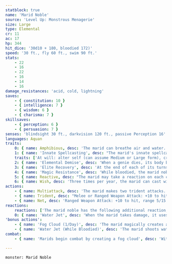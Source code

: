 ```yaml
---
statblock: true
name: 'Marid Noble'
source: 'Level Up: Monstrous Menagerie'
size: Large
type: Elemental
cr: 11
ac: 17
hp: 344
hit_dice: '30d10 + 180, bloodied 172)'
speed: '30 ft., fly 60 ft., swim 90 ft.'
stats:
    - 22
    - 16
    - 22
    - 16
    - 14
    - 16
damage_resistances: 'acid, cold, lightning'
saves:
    - { constitution: 10 }
    - { intelligence: 7 }
    - { wisdom: 6 }
    - { charisma: 7 }
skillsaves:
    - { perception: 6 }
    - { persuasion: 7 }
senses: 'blindsight 30 ft., darkvision 120 ft., passive Perception 16'
languages: Aquan
traits:
    0: { name: Amphibious, desc: 'The marid can breathe air and water.' }
    1: { name: 'Innate Spellcasting', desc: "The marid's innate spellcasting ability is Charisma (spell save DC 15). It can innately cast the following spells, requiring no material components:" }
    traits: ['At will: alter self (can assume Medium or Large form), create or destroy water, detect magic, purify food and drink', '3/day each: control water, creation, tongues, water breathing, water walk', '1/day each: conjure elemental (water elemental only), plane shift (to Elemental Plane of Water only)']
    2: { name: 'Elemental Demise', desc: 'When a genie dies, its body becomes a mote of elemental energy. This mote might take the form of a glowing chunk of earth, a shard of crystallized air, or an ever-burning ember.' }
    3: { name: 'Elite Recovery', desc: 'At the end of each of its turns while bloodied, the marid noble ends one negative effect currently affecting it. It can do so as long as it has at least 1 hit point, even while unconscious or incapacitated.' }
    4: { name: 'Magic Resistance', desc: 'While bloodied, the marid noble has advantage on saving throws against spells and magical effects.' }
    5: { name: Reactive, desc: "The marid may take a reaction on each creature's turn." }
    6: { name: Wish, desc: 'Three times per year, the marid can cast wish for a mortal, using no material components.' }
actions:
    - { name: Multiattack, desc: 'The marid makes two trident attacks. One of these can be replaced with a net attack.' }
    - { name: Trident, desc: "Melee or Ranged Weapon Attack: +10 to hit, reach 10 ft. or range 20/60 ft., one target. Hit: 13 (2d6 + 6) piercing damage plus 5 (1d10) lightning damage. If thrown, the trident returns to the marid's hand." }
    - { name: Net, desc: 'Ranged Weapon Attack: +10 to hit, range 5/15 ft., one target. Hit: A Large, Medium, or Small target is restrained until it is freed. A creature can use its action to make a DC 18 Strength check, freeing itself or another creature within its reach on a success. The net is an object with AC 10, 20 hit points, vulnerability to slashing damage, and immunity to bludgeoning, poison, and psychic damage.' }
reactions:
    reactions: ['The marid noble has the following additional reaction, which it can use only while bloodied:']
    0: { name: 'Water Jet', desc: 'When the marid takes damage, it uses Water Jet if it can include the attacker in the area.' }
'bonus actions':
    - { name: 'Fog Cloud (1/Day)', desc: 'The marid magically creates a heavily obscured area of fog (or, if underwater, inky water) in a 30-foot radius around a point it can see within 60 feet. The fog spreads around corners and can be dispersed by a moderate wind or current (at least 10 miles per hour). Otherwise, it disperses after 10 minutes. The marid can see through this fog.' }
    - { name: 'Water Jet (While Bloodied)', desc: 'The marid shoots water in a 5-foot-wide, 60-foot-long jet. Each creature in the area makes a DC 18 Dexterity saving throw. On a failure, a target takes 21 (6d6) bludgeoning damage and is pushed 20 feet away from the marid, to a maximum of 60 feet away, and knocked prone. On a success, a target takes half damage.' }
combat:
    - { name: 'Marids begin combat by creating a fog cloud', desc: 'Within this cloud, they have a tactical advantage against blinded foes, and will attack with their trident and water jet. When forced to fight outside their fog cloud, marids use their flight and swim speed to stay away from slower melee opponents, and use Water Jet to push away creatures who are too close. They may use their net to restrain a foe and concentrate their attacks on that foe. Marids flee once bloodied, unless they have an overpowering reason to stand their ground.' }

---
```

```statblock
monster: Marid Noble
```

